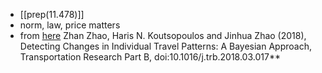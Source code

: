 - [[prep(11.478)]]
- norm, law, price matters
- from [here](https://docs.google.com/document/d/10ZMkWwJhfayy0p6M3_SazeOcBQeTXDfXedaTPv-gNs8/edit)
Zhan Zhao, Haris N. Koutsopoulos and Jinhua Zhao (2018), Detecting Changes in Individual Travel Patterns: A Bayesian Approach, Transportation Research Part B, doi:10.1016/j.trb.2018.03.017**